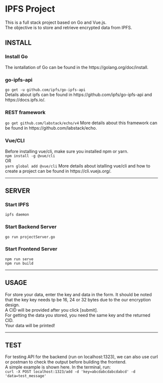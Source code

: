 # IPFS Project
This is a full stack project based on Go and Vue.js. <br>
The objective is to store and retrieve encrypted data from IPFS.
<h2>INSTALL</h2>
<h3>Install Go</h3>
The isntallation of Go can be found in the
https://golang.org/doc/install.
<h3>go-ipfs-api</h3>
<code>go get -u github.com/ipfs/go-ipfs-api</code><br>
Details about ipfs can be found in https://github.com/ipfs/go-ipfs-api and https://docs.ipfs.io/.
<h3>REST framework </h3>
<code>go get github.com/labstack/echo/v4</code>
More details about this framework can be found in https://github.com/labstack/echo.
<h3>Vue/CLI</h3>
Before installing vue/cli, make sure you installed npm or yarn.<br>
<code>npm install -g @vue/cli</code> <br>
OR <br>
<code>yarn global add @vue/cli</code>
More details about istalling vue/cli and how to create a project can be found in https://cli.vuejs.org/.

---

<h2>SERVER</h2>
<h3>Start IPFS</h3>
<code>ipfs daemon</code>
<h3>Start Backend Server</h3>
<code>go run projectServer.go</code>
<h3>Start Frontend Server</h3>
<code>npm run serve</code> <br>
<code>npm run build</code>

---
<h2>USAGE</h2>
For store your data, enter the key and data in the form. It should be noted that the key key needs tp be 16, 24 or 32 bytes due to the our encryption design. <br>
A CID will be provided after you click [submit]. <br>
For getting the data you stored, you need the same key and the returned CID. <br>
Your data will be printed!

---

<h2>TEST</h2>
For testing API for the backend (run on localhost:1323), we can also use curl or postman to check the output before building the frontend.<br>
A simple example is shown here. In the terminal, run: <br>
<code>curl -X POST localhost:1323/add -d 'key=abcdabcdabcdabcd' -d 'data=test_message'</code>
